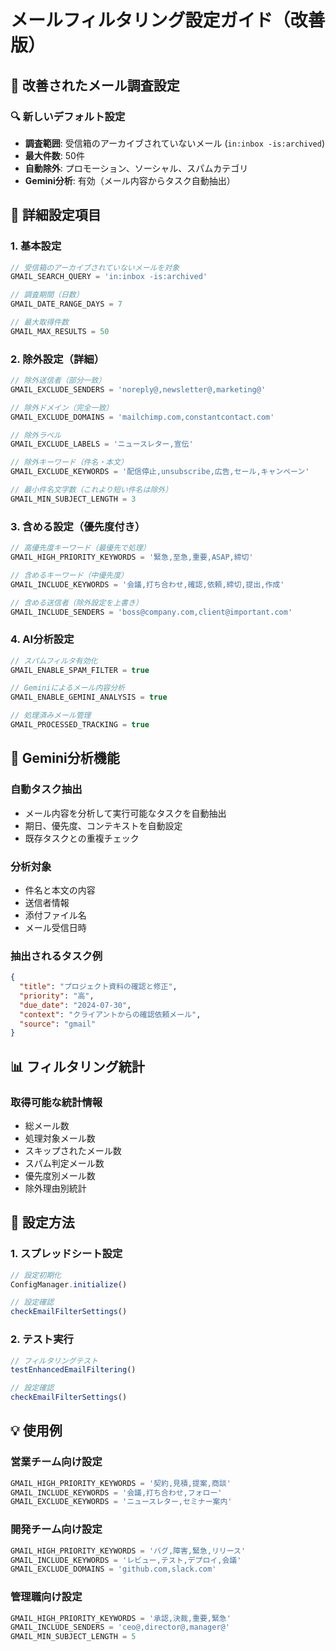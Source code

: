 # メールフィルタリング設定ガイド（改善版）

## 📧 改善されたメール調査設定

### 🔍 新しいデフォルト設定
- **調査範囲**: 受信箱のアーカイブされていないメール (`in:inbox -is:archived`)
- **最大件数**: 50件
- **自動除外**: プロモーション、ソーシャル、スパムカテゴリ
- **Gemini分析**: 有効（メール内容からタスク自動抽出）

## 🎯 詳細設定項目

### 1. 基本設定
```javascript
// 受信箱のアーカイブされていないメールを対象
GMAIL_SEARCH_QUERY = 'in:inbox -is:archived'

// 調査期間（日数）
GMAIL_DATE_RANGE_DAYS = 7

// 最大取得件数
GMAIL_MAX_RESULTS = 50
```

### 2. 除外設定（詳細）
```javascript
// 除外送信者（部分一致）
GMAIL_EXCLUDE_SENDERS = 'noreply@,newsletter@,marketing@'

// 除外ドメイン（完全一致）
GMAIL_EXCLUDE_DOMAINS = 'mailchimp.com,constantcontact.com'

// 除外ラベル
GMAIL_EXCLUDE_LABELS = 'ニュースレター,宣伝'

// 除外キーワード（件名・本文）
GMAIL_EXCLUDE_KEYWORDS = '配信停止,unsubscribe,広告,セール,キャンペーン'

// 最小件名文字数（これより短い件名は除外）
GMAIL_MIN_SUBJECT_LENGTH = 3
```

### 3. 含める設定（優先度付き）
```javascript
// 高優先度キーワード（最優先で処理）
GMAIL_HIGH_PRIORITY_KEYWORDS = '緊急,至急,重要,ASAP,締切'

// 含めるキーワード（中優先度）
GMAIL_INCLUDE_KEYWORDS = '会議,打ち合わせ,確認,依頼,締切,提出,作成'

// 含める送信者（除外設定を上書き）
GMAIL_INCLUDE_SENDERS = 'boss@company.com,client@important.com'
```

### 4. AI分析設定
```javascript
// スパムフィルタ有効化
GMAIL_ENABLE_SPAM_FILTER = true

// Geminiによるメール内容分析
GMAIL_ENABLE_GEMINI_ANALYSIS = true

// 処理済みメール管理
GMAIL_PROCESSED_TRACKING = true
```

## 🤖 Gemini分析機能

### 自動タスク抽出
- メール内容を分析して実行可能なタスクを自動抽出
- 期日、優先度、コンテキストを自動設定
- 既存タスクとの重複チェック

### 分析対象
- 件名と本文の内容
- 送信者情報
- 添付ファイル名
- メール受信日時

### 抽出されるタスク例
```json
{
  "title": "プロジェクト資料の確認と修正",
  "priority": "高",
  "due_date": "2024-07-30",
  "context": "クライアントからの確認依頼メール",
  "source": "gmail"
}
```

## 📊 フィルタリング統計

### 取得可能な統計情報
- 総メール数
- 処理対象メール数
- スキップされたメール数
- スパム判定メール数
- 優先度別メール数
- 除外理由別統計

## 🔧 設定方法

### 1. スプレッドシート設定
```javascript
// 設定初期化
ConfigManager.initialize()

// 設定確認
checkEmailFilterSettings()
```

### 2. テスト実行
```javascript
// フィルタリングテスト
testEnhancedEmailFiltering()

// 設定確認
checkEmailFilterSettings()
```

## 💡 使用例

### 営業チーム向け設定
```javascript
GMAIL_HIGH_PRIORITY_KEYWORDS = '契約,見積,提案,商談'
GMAIL_INCLUDE_KEYWORDS = '会議,打ち合わせ,フォロー'
GMAIL_EXCLUDE_KEYWORDS = 'ニュースレター,セミナー案内'
```

### 開発チーム向け設定
```javascript
GMAIL_HIGH_PRIORITY_KEYWORDS = 'バグ,障害,緊急,リリース'
GMAIL_INCLUDE_KEYWORDS = 'レビュー,テスト,デプロイ,会議'
GMAIL_EXCLUDE_DOMAINS = 'github.com,slack.com'
```

### 管理職向け設定
```javascript
GMAIL_HIGH_PRIORITY_KEYWORDS = '承認,決裁,重要,緊急'
GMAIL_INCLUDE_SENDERS = 'ceo@,director@,manager@'
GMAIL_MIN_SUBJECT_LENGTH = 5
```